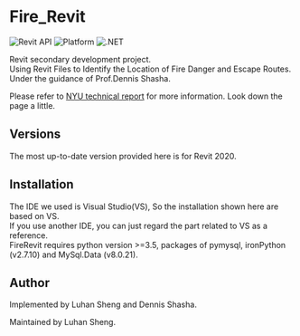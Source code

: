 # Fire_Revit

![Revit API](https://img.shields.io/badge/Revit%20API-2020-blue.svg)
![Platform](https://img.shields.io/badge/platform-Windows-lightgray.svg)
![.NET](https://img.shields.io/badge/.NET-4.7-blue.svg)

Revit secondary development project.  
Using Revit Files to Identify the Location of Fire Danger and Escape Routes.  
Under the guidance of Prof.Dennis Shasha.  

Please refer to [NYU technical report](https://cs.nyu.edu/dynamic/reports/) for more information. Look down the page a little.


## <a name="versions"></a> Versions

The most up-to-date version provided here is for Revit 2020.


## Installation

The IDE we used is Visual Studio(VS), So the installation shown here are based on VS.  
If you use another IDE, you can just regard the part related to VS as a reference.  
FireRevit requires  python version >=3.5, packages of pymysql, ironPython (v2.7.10) and MySql.Data (v8.0.21).  


## Author

Implemented by Luhan Sheng and Dennis Shasha.

Maintained by Luhan Sheng.
